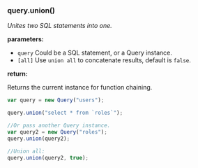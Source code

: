 ### query.union()

*Unites two SQL statements into one.*

**parameters:**

- `query` Could be a SQL statement, or a Query instance.
- `[all]` Use `union all` to concatenate results, default is `false`.

**return:**

Returns the current instance for function chaining.

```javascript
var query = new Query("users");

query.union("select * from `roles`");

//Or pass another Query instance.
var query2 = new Query("roles");
query.union(query2);

//Union all:
query.union(query2, true);
```